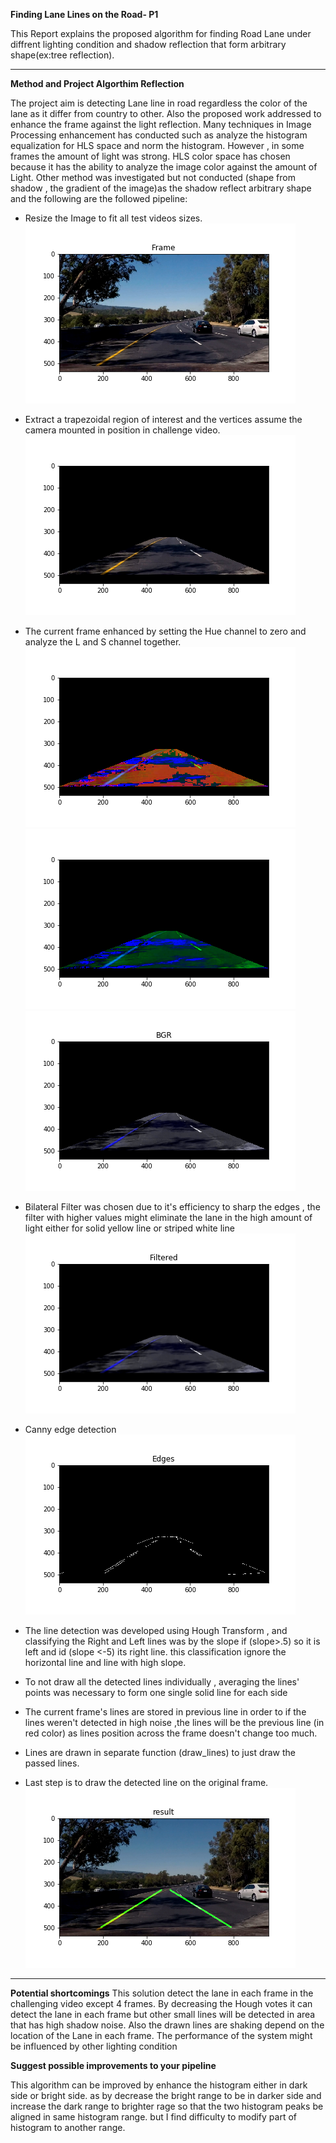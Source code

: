 **Finding Lane Lines on the Road- P1** 

This Report explains the proposed algorithm for finding Road Lane under diffrent lighting condition and shadow reflection that form arbitrary shape(ex:tree reflection). 


---

**Method and Project Algorthim Reflection**

The project aim is detecting Lane line in road regardless the color of the lane as it differ from country to other. Also the proposed work addressed to enhance the frame against the light reflection. Many techniques in Image Processing enhancement has conducted such as analyze the histogram equalization for HLS space and norm the histogram. However , in some frames the amount of light was strong. HLS color space has chosen because it has the ability to analyze the image color against the amount of Light. Other method was investigated but not conducted (shape from shadow , the gradient of the image)as the shadow reflect arbitrary shape and the following are the followed pipeline:


* Resize the Image to fit all test videos sizes.
![alt text][Frame]
* Extract a trapezoidal region of interest and the vertices assume the camera mounted in position in challenge video.
![alt text][ROI]
* The current frame enhanced by setting the Hue channel to zero and analyze the L and S channel together.
![alt text][iHSL]
![alt text][iSL]
![alt text][iBGR]
* Bilateral Filter was chosen due to it's efficiency to sharp the edges , the filter with higher values might     eliminate the lane in the high amount of light either for solid yellow line or striped white line
![alt text][Filtered]

* Canny edge detection
![alt text][edges]
* The line detection was developed using Hough Transform , and classifying the Right and Left lines was by the   slope  if (slope>.5) so it is left and id (slope <-5) its right line. this classification ignore the           horizontal line and line with high slope. 
* To not draw all the detected lines individually , averaging the lines' points was necessary to form one         single solid line for each side
* The current frame's lines are stored in previous line in order to if the lines weren't detected in high noise   ,the lines will be the previous line (in red color) as lines position across the frame doesn't change too       much.
* Lines are drawn in separate function (draw_lines) to just draw the passed lines.
* Last step is to draw the detected line on the original frame. 
![alt text][Result]



[Frame]: ./imagesR/frame.png
[ROI]: ./imagesR/ROI.png
[iHSL]: ./imagesR/HSL.png
[iSL]: ./imagesR/SL.png
[iBGR]: ./imagesR/ImageProc.png
[Filtered]: ./imagesR/filtered.png
[edges]: ./imagesR/edges.png 
[Result]: ./imagesR/result.png



---



**Potential shortcomings**
This solution detect the lane in each frame in the challenging video except 4 frames. By decreasing the Hough votes it can detect the lane in each frame but other small lines will be detected in area that has high shadow noise. Also the drawn lines are shaking depend on the location of the Lane in each frame. The performance of the system might be influenced by other lighting condition

**Suggest possible improvements to your pipeline**

This algorithm can be improved by enhance the histogram either in dark side or bright side. as by decrease the bright range to be in darker side and increase the dark range to brighter rage so that the two histogram peaks be aligned in same histogram range. but I find difficulty to modify part of histogram to another range.